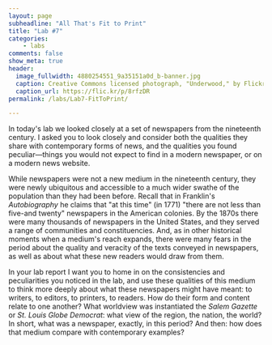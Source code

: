 ```yaml
---
layout: page
subheadline: "All That's Fit to Print"
title: "Lab #7"
categories:
    - labs
comments: false
show_meta: true
header:
  image_fullwidth: 4880254551_9a35151a0d_b-banner.jpg
  caption: Creative Commons licensed photograph, "Underwood," by Flickr user Canned Muffins
  caption_url: https://flic.kr/p/8rfzDR
permalink: /labs/Lab7-FitToPrint/

---
```


In today's lab we looked closely at a set of newspapers from the nineteenth century. I asked you to look closely and consider both the qualities they share with contemporary forms of news, and the qualities you found peculiar—things you would not expect to find in a modern newspaper, or on a modern news website. 

While newspapers were not a new medium in the nineteenth century, they were newly ubiquitous and accessible to a much wider swathe of the population than they had been before. Recall that in Franklin's *Autobiography* he claims that "at this time" (in 1771) "there are not less than five-and twenty" newspapers in the American colonies. By the 1870s there were many thousands of newspapers in the United States, and they served a range of communities and constituencies. And, as in other historical moments when a medium's reach expands, there were many fears in the period about the quality and veracity of the texts conveyed in newspapers, as well as about what these new readers would draw from them.

In your lab report I want you to home in on the consistencies and peculiarities you noticed in the lab, and use these qualities of this medium to think more deeply about what these newspapers might have meant: to writers, to editors, to printers, to readers. How do their form and content relate to one another? What worldview was instantiated the *Salem Gazette* or *St. Louis Globe Democrat*: what view of the region, the nation, the world? In short, what was a newspaper, exactly, in this period? And then: how does that medium compare with contemporary examples? 